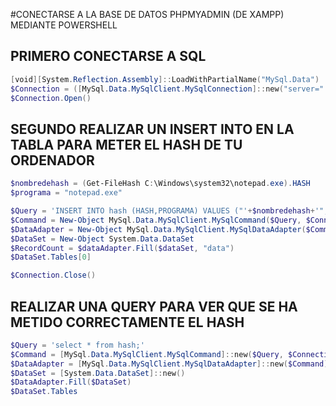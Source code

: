 #CONECTARSE A LA BASE DE DATOS PHPMYADMIN (DE XAMPP) MEDIANTE POWERSHELL

## PRIMERO CONECTARSE A SQL
```powershell
[void][System.Reflection.Assembly]::LoadWithPartialName("MySql.Data")
$Connection = ([MySql.Data.MySqlClient.MySqlConnection]::new("server=" + "localhost" + ";port=3306;uid=" + "usuario" + ";pwd=passwordsecreto" + ";database="+"powershell1"+";SslMode=none"))
$Connection.Open()
```

## SEGUNDO REALIZAR UN INSERT INTO EN LA TABLA PARA METER EL HASH DE TU ORDENADOR 
```powershell
$nombredehash = (Get-FileHash C:\Windows\system32\notepad.exe).HASH
$programa = "notepad.exe"

$Query = 'INSERT INTO hash (HASH,PROGRAMA) VALUES ("'+$nombredehash+'","'+$programa+'");'
$Command = New-Object MySql.Data.MySqlClient.MySqlCommand($Query, $Connection)
$DataAdapter = New-Object MySql.Data.MySqlClient.MySqlDataAdapter($Command)
$DataSet = New-Object System.Data.DataSet
$RecordCount = $dataAdapter.Fill($dataSet, "data")
$DataSet.Tables[0]

$Connection.Close()
```
## REALIZAR UNA QUERY PARA VER QUE SE HA METIDO CORRECTAMENTE EL HASH
```powershell
$Query = 'select * from hash;'
$Command = [MySql.Data.MySqlClient.MySqlCommand]::new($Query, $Connection)
$DataAdapter = [MySql.Data.MySqlClient.MySqlDataAdapter]::new($Command)
$DataSet = [System.Data.DataSet]::new()
$DataAdapter.Fill($DataSet)
$DataSet.Tables
```
## 
